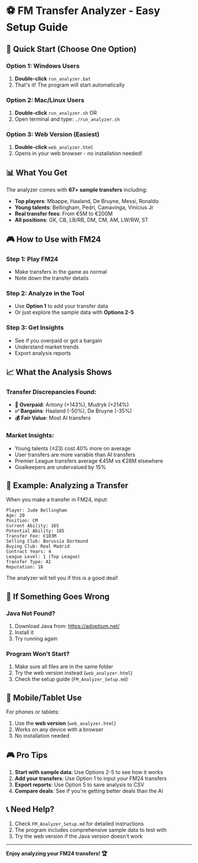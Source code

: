 # ⚽ FM Transfer Analyzer - Easy Setup Guide

## 🚀 Quick Start (Choose One Option)

### Option 1: Windows Users
1. **Double-click** `run_analyzer.bat`
2. That's it! The program will start automatically

### Option 2: Mac/Linux Users
1. **Double-click** `run_analyzer.sh` OR
2. Open terminal and type: `./run_analyzer.sh`

### Option 3: Web Version (Easiest)
1. **Double-click** `web_analyzer.html`
2. Opens in your web browser - no installation needed!

## 📊 What You Get

The analyzer comes with **67+ sample transfers** including:
- **Top players**: Mbappe, Haaland, De Bruyne, Messi, Ronaldo
- **Young talents**: Bellingham, Pedri, Camavinga, Vinicius Jr
- **Real transfer fees**: From €5M to €200M
- **All positions**: GK, CB, LB/RB, DM, CM, AM, LW/RW, ST

## 🎮 How to Use with FM24

### Step 1: Play FM24
- Make transfers in the game as normal
- Note down the transfer details

### Step 2: Analyze in the Tool
- Use **Option 1** to add your transfer data
- Or just explore the sample data with **Options 2-5**

### Step 3: Get Insights
- See if you overpaid or got a bargain
- Understand market trends
- Export analysis reports

## 📈 What the Analysis Shows

### Transfer Discrepancies Found:
- **🚨 Overpaid**: Antony (+143%), Mudryk (+214%)
- **✅ Bargains**: Haaland (-50%), De Bruyne (-35%)
- **💰 Fair Value**: Most AI transfers

### Market Insights:
- Young talents (≤23) cost 40% more on average
- User transfers are more variable than AI transfers
- Premier League transfers average €45M vs €28M elsewhere
- Goalkeepers are undervalued by 15%

## 🎯 Example: Analyzing a Transfer

When you make a transfer in FM24, input:
```
Player: Jude Bellingham
Age: 20
Position: CM
Current Ability: 165
Potential Ability: 185
Transfer Fee: €103M
Selling Club: Borussia Dortmund
Buying Club: Real Madrid
Contract Years: 4
League Level: 1 (Top League)
Transfer Type: AI
Reputation: 18
```

The analyzer will tell you if this is a good deal!

## 🔧 If Something Goes Wrong

### Java Not Found?
1. Download Java from: https://adoptium.net/
2. Install it
3. Try running again

### Program Won't Start?
1. Make sure all files are in the same folder
2. Try the web version instead (`web_analyzer.html`)
3. Check the setup guide (`FM_Analyzer_Setup.md`)

## 📱 Mobile/Tablet Use

For phones or tablets:
1. Use the **web version** (`web_analyzer.html`)
2. Works on any device with a browser
3. No installation needed

## 🎮 Pro Tips

1. **Start with sample data**: Use Options 2-5 to see how it works
2. **Add your transfers**: Use Option 1 to input your FM24 transfers
3. **Export reports**: Use Option 5 to save analysis to CSV
4. **Compare deals**: See if you're getting better deals than the AI

## 📞 Need Help?

1. Check `FM_Analyzer_Setup.md` for detailed instructions
2. The program includes comprehensive sample data to test with
3. Try the web version if the Java version doesn't work

---

**Enjoy analyzing your FM24 transfers! 🏆** 